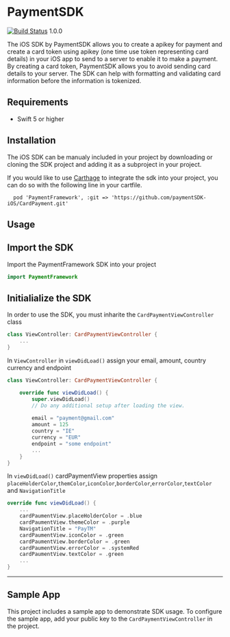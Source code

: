 # PaymentSDK

[![Build Status](https://travis-ci.org/simplifycom/simplify-ios-sdk-swift.svg?branch=master)](https://travis-ci.org/simplifycom/simplify-ios-sdk-swift) 1.0.0

The iOS SDK by PaymentSDK allows you to create a apikey for payment and create a card token using apikey (one time use token representing card details) in your iOS app to send to a server to enable it to make a payment. By creating a card token, PaymentSDK allows you to avoid sending card details to your server. The SDK can help with formatting and validating card information before the information is tokenized.

## Requirements
  - Swift 5 or higher

## Installation

The iOS SDK can be manualy included in your project by downloading or cloning the SDK project and adding it as a subproject in your project.  


If you would like to use [Carthage]( https://github.com/Carthage/Carthage) to integrate the sdk into your project, you can do so with the following line in your cartfile.

```
  pod 'PaymentFramework', :git => 'https://github.com/paymentSDK-iOS/CardPayment.git'
```

## Usage

## Import the SDK
Import the PaymentFramework SDK into your project

```swift
import PaymentFramework
```

## Initialialize the SDK
In order to use the SDK, you must inharite the `CardPaymentViewController` class

```swift
class ViewController: CardPaymentViewController {
    ...
}
```

In `ViewController` in `viewDidLoad()` assign your email, amount, country currency and endpoint  
```swift
class ViewController: CardPaymentViewController {

    override func viewDidLoad() {
        super.viewDidLoad()
        // Do any additional setup after loading the view.
        
        email = "payment@gmail.com"
        amount = 125
        country = "IE"
        currency = "EUR"
        endpoint = "some endpoint"
        ...
    }
}
```

In `viewDidLoad()` cardPaymentView properties assign `placeHolderColor`,`themColor`,`iconColor`,`borderColor`,`errorColor`,`textColor` and `NavigationTitle`
```swift
override func viewDidLoad() {
    ...
    cardPaumentView.placeHolderColor = .blue
    cardPaumentView.themeColor = .purple
    NavigationTitle = "PayTM"
    cardPaumentView.iconColor = .green
    cardPaumentView.borderColor = .green
    cardPaumentView.errorColor = .systemRed
    cardPaumentView.textColor = .green
    ...
}
```

---

## Sample App
This project includes a sample app to demonstrate SDK usage. To configure the sample app, add your public key to the `CardPaymentViewController` in the project.

